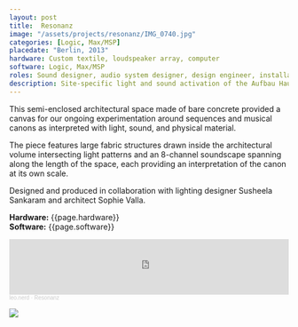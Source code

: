```yaml
---
layout: post
title:  Resonanz
image: "/assets/projects/resonanz/IMG_0740.jpg"
categories: [Logic, Max/MSP]
placedate: "Berlin, 2013"
hardware: Custom textile, loudspeaker array, computer
software: Logic, Max/MSP
roles: Sound designer, audio system designer, design engineer, installation coordinator
description: Site-specific light and sound activation of the Aufbau Haus on Moritzplatz.
---
```


<p>This semi-enclosed architectural space made of bare concrete provided a canvas for our ongoing experimentation around sequences and musical canons as interpreted with light, sound, and physical material.</p>

<p>The piece features large fabric structures drawn inside the architectural volume intersecting light patterns and an 8-channel soundscape spanning along the length of the space, each providing an interpretation of the canon at its own scale.</p>

<p>Designed and produced in collaboration with lighting designer Susheela Sankaram and architect Sophie Valla.</p>

<p><b>Hardware:</b> {{page.hardware}}<br/>
<b>Software:</b> {{page.software}}</p>

<iframe width="100%" height="100" scrolling="yes" frameborder="no" allow="autoplay" src="https://w.soundcloud.com/player/?url=https%3A//api.soundcloud.com/tracks/144341249&color=%23ff5500&auto_play=false&hide_related=false&show_comments=true&show_user=true&show_reposts=false&show_teaser=true&visual=true"></iframe><div style="font-size: 10px; color: #cccccc;line-break: anywhere;word-break: normal;overflow: hidden;white-space: nowrap;text-overflow: ellipsis; font-family: Interstate,Lucida Grande,Lucida Sans Unicode,Lucida Sans,Garuda,Verdana,Tahoma,sans-serif;font-weight: 100;"><a href="https://soundcloud.com/leo_nerd" title="leo.nerd" target="_blank" style="color: #cccccc; text-decoration: none;">leo.nerd</a> · <a href="https://soundcloud.com/leo_nerd/resonanz" title="Resonanz" target="_blank" style="color: #cccccc; text-decoration: none;">Resonanz</a></div>

<p><img src="{{ page.image }}"></p>